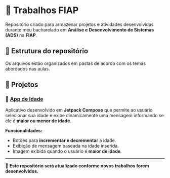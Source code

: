 # 📂 Trabalhos FIAP

Repositório criado para armazenar projetos e atividades desenvolvidas durante meu bacharelado em **Análise e Desenvolvimento de Sistemas (ADS)** na **FIAP**.

## 📌 Estrutura do repositório
Os arquivos estão organizados em pastas de acordo com os temas abordados nas aulas.

## 📌 Projetos

### 🔹 [App de Idade](https://github.com/Dellano23/ProjetosAulaFiap/tree/main/MinhaIdade/MinhaIdade)  
Aplicativo desenvolvido em **Jetpack Compose** que permite ao usuário selecionar sua idade e exibe dinamicamente uma mensagem informando se ele é **maior ou menor de idade**.  

**Funcionalidades:**  
- Botões para **incrementar e decrementar** a idade.  
- Exibição de mensagem baseada na idade inserida.  
- Imagem exibida quando o usuário é **maior de idade**.  

---

📌 **Este repositório será atualizado conforme novos trabalhos forem desenvolvidos.**
